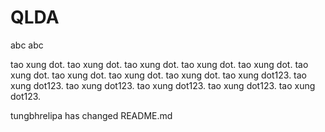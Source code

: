 # QLDA

abc abc

tao xung dot.
tao xung dot.
tao xung dot.
tao xung dot.
tao xung dot.
tao xung dot.
tao xung dot.
tao xung dot.
tao xung dot.
tao xung dot123.
tao xung dot123.
tao xung dot123.
tao xung dot123.
tao xung dot123.
tao xung dot123.

tungbhrelipa has changed README.md
